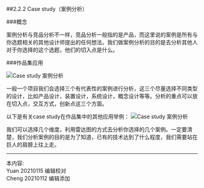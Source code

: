 
##2.2.2 Case study（案例分析）

###概念

案例分析与竞品分析不一样，竞品分析一般指的是产品，而这里说的案例是所有与你选题相关的其他设计师提出的任何想法。我们做案例分析的目的是去分析其他人对于你选择的这个选题，他们的切入点是什么。


###作品集应用

![ Case study 案例分析](http://kitpic.makebi.net/2021/ard_02.jpg)

一般一个项目我们会选择三个有代表性的案例进行分析，这三个尽量选择不同类型的设计，比如产品设计，装置设计，系统设计，概念设计等等。分析的重点可以放在切入点，交互方式，创新点这三个方面。


以下是有关case study在作品集中的其他应用举例：
![ Case study 案例分析](http://kitpic.makebi.net/2021/ard_03.jpg)

我们可以选择几个维度，利用雷达图的方式去分析你选择的几个案例。一定要清楚，我们分析案例的目的是为了知道，已有的技术达到了什么程度，我们需要站在巨人的肩膀上往上走。

---
本内容:    
Yuan 20210115 编辑校对    
Cheng 20210112 编辑添加
